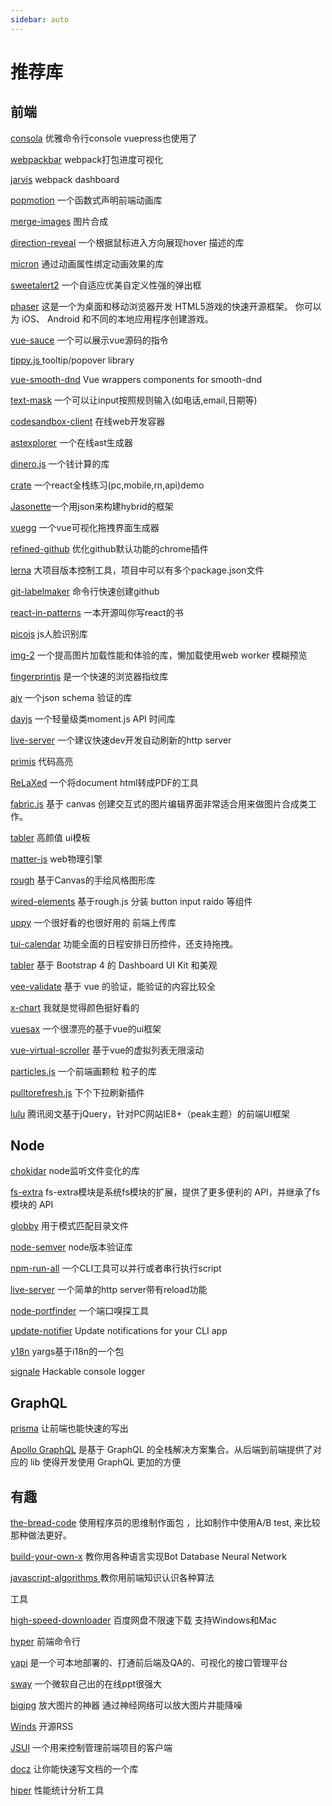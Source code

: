 ```yaml
---
sidebar: auto
---
```


# 推荐库

## 前端

[consola](https://github.com/nuxt/consola) 优雅命令行console vuepress也使用了

[webpackbar](https://github.com/nuxt/webpackbar) webpack打包进度可视化

[jarvis](https://github.com/zouhir/jarvis) webpack dashboard

[popmotion](https://github.com/Popmotion/popmotion) 一个函数式声明前端动画库

[merge-images](https://github.com/lukechilds/merge-images) 图片合成

[direction-reveal](https://github.com/NigelOToole/direction-reveal) 一个根据鼠标进入方向展现hover 描述的库

[micron](https://github.com/webkul/micron) 通过动画属性绑定动画效果的库

[sweetalert2](https://github.com/sweetalert2/sweetalert2) 一个自适应优美自定义性强的弹出框

[phaser](https://github.com/photonstorm/phaser) 这是一个为桌面和移动浏览器开发 HTML5游戏的快速开源框架。
你可以为 iOS、 Android 和不同的本地应用程序创建游戏。

[vue-sauce](https://github.com/Botre/vue-sauce) 一个可以展示vue源码的指令

[tippy.js ](https://github.com/atomiks/tippyjs)tooltip/popover library

[vue-smooth-dnd](https://github.com/kutlugsahin/vue-smooth-dnd) Vue wrappers components for smooth-dnd

[text-mask](https://github.com/text-mask/text-mask) 一个可以让input按照规则输入(如电话,email,日期等)

[codesandbox-client](https://github.com/CompuIves/codesandbox-client) 在线web开发容器

[astexplorer](https://github.com/fkling/astexplorer) 一个在线ast生成器

[dinero.js](https://github.com/sarahdayan/dinero.js) 一个钱计算的库

[crate](https://github.com/atulmy/crate) 一个react全栈练习(pc,mobile,rn,api)demo

[Jasonette](https://github.com/Jasonette/JASONETTE-iOS)一个用json来构建hybrid的框架

[vuegg](https://github.com/vuegg/vuegg) 一个vue可视化拖拽界面生成器

[refined-github](https://github.com/sindresorhus/refined-github) 优化github默认功能的chrome插件

[lerna](https://github.com/lerna/lerna) 大项目版本控制工具，项目中可以有多个package.json文件

[git-labelmaker](https://github.com/himynameisdave/git-labelmaker) 命令行快速创建github

[react-in-patterns](https://github.com/krasimir/react-in-patterns) 一本开源叫你写react的书

[picojs](https://github.com/tehnokv/picojs) js人脸识别库

[img-2](https://github.com/RevillWeb/img-2) 一个提高图片加载性能和体验的库，懒加载使用web worker 模糊预览

[fingerprintjs](https://github.com/Valve/fingerprintjs2) 是一个快速的浏览器指纹库

[ajv](https://github.com/epoberezkin/ajv) 一个json schema 验证的库

[dayjs](https://github.com/xx45/dayjs) 一个轻量级类moment.js API 时间库

[live-server](https://github.com/tapio/live-server) 一个建议快速dev开发自动刷新的http server

[primjs](https://github.com/PrismJS/prism) 代码高亮

[ReLaXed](https://github.com/RelaxedJS/ReLaXed) 一个将document html转成PDF的工具

[fabric.js](https://github.com/fabricjs/fabric.js) 基于 canvas 创建交互式的图片编辑界面非常适合用来做图片合成类工作。

[tabler](https://github.com/tabler/tabler) 高颜值 ui模板

[matter-js](https://github.com/liabru/matter-js) web物理引擎

[rough](https://github.com/pshihn/rough) 基于Canvas的手绘风格图形库

[wired-elements](https://github.com/wiredjs/wired-elements) 基于rough.js 分装 button input raido 等组件

[uppy](https://github.com/transloadit/uppy) 一个很好看的也很好用的 前端上传库

[tui-calendar](http://ui.toast.com/tui-calendar/) 功能全面的日程安排日历控件，还支持拖拽。

[tabler](https://github.com/tabler/tabler) 基于 Bootstrap 4 的 Dashboard UI Kit 和美观

[vee-validate](https://github.com/baianat/vee-validate) 基于 vue 的验证，能验证的内容比较全

[x-chart](https://yugasun.github.io/x-chart/#/) 我就是觉得颜色挺好看的

[vuesax](https://github.com/lusaxweb/vuesax) 一个很漂亮的基于vue的ui框架

[vue-virtual-scroller](https://github.com/Akryum/vue-virtual-scroller) 基于vue的虚拟列表无限滚动

[particles.js](https://github.com/VincentGarreau/particles.js) 一个前端画颗粒 粒子的库

[pulltorefresh.js](https://github.com/BoxFactura/pulltorefresh.js) 下个下拉刷新插件

[lulu](https://github.com/yued-fe/lulu) 腾讯阅文基于jQuery，针对PC网站IE8+（peak主题）的前端UI框架

## Node

[chokidar](https://github.com/paulmillr/chokidar) node监听文件变化的库

[fs-extra](https://github.com/jprichardson/node-fs-extra) fs-extra模块是系统fs模块的扩展，提供了更多便利的 API，并继承了fs模块的 API

[globby](https://github.com/sindresorhus/globby) 用于模式匹配目录文件

[node-semver](https://github.com/npm/node-semver) node版本验证库

[npm-run-all](https://github.com/mysticatea/npm-run-all/blob/master/docs/node-api.md) 一个CLI工具可以并行或者串行执行script

[live-server](https://github.com/tapio/live-server) 一个简单的http server带有reload功能

[node-portfinder](https://github.com/indexzero/node-portfinder) 一个端口嗅探工具

[update-notifier](https://github.com/yeoman/update-notifier) Update notifications for your CLI app


[y18n](https://github.com/yargs/y18n) yargs基于i18n的一个包

[signale](https://github.com/klauscfhq/signale) Hackable console logger

## GraphQL
[prisma](https://www.prisma.io/docs/) 让前端也能快速的写出

[Apollo GraphQL](https://www.apollographql.com/) 是基于 GraphQL 的全栈解决方案集合。从后端到前端提供了对应的 lib 使得开发使用 GraphQL 更加的方便

## 有趣

[the-bread-code](https://github.com/hendricius/the-bread-code) 使用程序员的思维制作面包 ，比如制作中使用A/B test,
来比较那种做法更好。

[build-your-own-x](https://github.com/danistefanovic/build-your-own-x) 教你用各种语言实现Bot Database Neural Network

[javascript-algorithms ](https://github.com/trekhleb/javascript-algorithms) 教你用前端知识认识各种算法

工具

[high-speed-downloader](https://github.com/high-speed-downloader/high-speed-downloader) 百度网盘不限速下载 支持Windows和Mac

[hyper](https://github.com/zeit/hyper) 前端命令行

[yapi](https://github.com/ymfe/yapi) 是一个可本地部署的、打通前后端及QA的、可视化的接口管理平台

[sway](https://sway.com/) 一个微软自己出的在线ppt很强大

[bigjpg](https://asciiartgen.now.sh/) 放大图片的神器 通过神经网络可以放大图片并能降噪

[Winds](https://github.com/GetStream/Winds) 开源RSS

[JSUI](https://github.com/kitze/JSUI) 一个用来控制管理前端项目的客户端

[docz](https://github.com/pedronauck/docz) 让你能快速写文档的一个库

[hiper](https://github.com/pod4g/hiper) 性能统计分析工具
